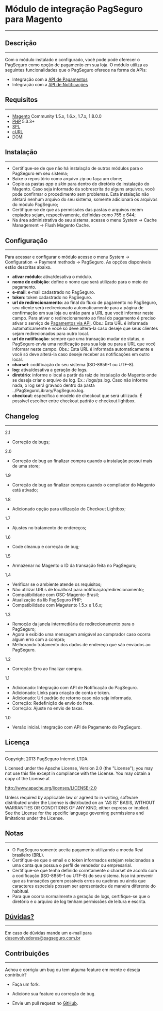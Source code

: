﻿Módulo de integração PagSeguro para Magento
===========================================
---
Descrição
---------
---
Com o módulo instalado e configurado, você pode pode oferecer o PagSeguro como opção de pagamento em sua loja. O módulo utiliza as seguintes funcionalidades que o PagSeguro oferece na forma de APIs:

 - Integração com a [API de Pagamentos]
 - Integração com a [API de Notificações]


Requisitos
----------
---
 - [Magento] Community 1.5.x, 1.6.x, 1.7.x, 1.8.0.0
 - [PHP] 5.3.3+
 - [SPL]
 - [cURL]
 - [DOM]


Instalação
----------
---
 - Certifique-se de que não há instalação de outros módulos para o PagSeguro em seu sistema;
 - Baixe o repositório como arquivo zip ou faça um clone;
 - Copie as pastas *app* e *skin* para dentro do diretório de instalação do Magento. Caso seja informado da sobrescrita de alguns arquivos, você pode confirmar o procedimento sem problemas. Esta instalação não afetará nenhum arquivo do seu sistema, somente adicionará os arquivos do módulo PagSeguro;
 - Certifique-se de que as permissões das pastas e arquivos recém copiados sejam, respectivamente, definidas como 755 e 644;
 - Na área administrativa do seu sistema, acesse o menu System -> Cache Management -> Flush Magento Cache.


Configuração
------------
---
Para acessar e configurar o módulo acesse o menu System -> Configuration -> Payment methods -> PagSeguro. As opções disponíveis estão descritas abaixo.

 - **ativar módulo**: ativa/desativa o módulo.
 - **nome de exibição**: define o nome que será utilizado para o meio de pagamento.
 - **e-mail**: e-mail cadastrado no PagSeguro.
 - **token**: token cadastrado no PagSeguro.
 - **url de redirecionamento**: ao final do fluxo de pagamento no PagSeguro, seu cliente será redirecionado automaticamente para a página de confirmação em sua loja ou então para a URL que você informar neste campo. Para ativar o redirecionamento ao final do pagamento é preciso ativar o serviço de [Pagamentos via API]. Obs.: Esta URL é informada automaticamente e você só deve alterá-la caso deseje que seus clientes sejam redirecionados para outro local.
 - **url de notificação**: sempre que uma transação mudar de status, o PagSeguro envia uma notificação para sua loja ou para a URL que você informar neste campo. Obs.: Esta URL é informada automaticamente e você só deve alterá-la caso deseje receber as notificações em outro local.
 - **charset**: codificação do seu sistema (ISO-8859-1 ou UTF-8).
 - **log**: ativa/desativa a geração de logs.
 - **diretório**: informe o local a partir da raíz de instalação do Magento onde se deseja criar o arquivo de log. Ex.: /logs/ps.log. Caso não informe nada, o log será gravado dentro da pasta ../PagSeguroLibrary/PagSeguro.log.
 - **checkout**: especifica o modelo de checkout que será utilizado. É possível escolher entre checkout padrão e checkout lightbox.


Changelog
---------
---
2.1
 - Correção de bugs;

2.0
 - Correção de bug ao finalizar compra quando a instalação possui mais de uma store;

1.9
 - Correção de bug ao finalizar compra quando o compilador do Magento está ativado;

1.8
 - Adicionado opção para utilização do Checkout Lightbox;

1.7
 - Ajustes no tratamento de endereços;

1.6
 - Code cleanup e correção de bug;

1.5
 - Armazenar no Magento o ID da transação feita no PagSeguro;
  
1.4
 - Verificar se o ambiente atende os requisitos;
 - Não utilizar URLs de localhost para notificação/redirecionamento;
 - Compatibilidade com OSC-Magento-Brasil;
 - Atualização da lib PagSeguro PHP;
 - Compatibilidade com Magetento 1.5.x e 1.6.x;


1.3
 - Remoção da janela intermediária de redirecionamento para o PagSeguro;
 - Agora é exibido uma mensagem amigável ao comprador caso ocorra algum erro com a compra;
 - Melhorando tratamento dos dados de endereço que são enviados ao PagSeguro.

1.2
 - Correção: Erro ao finalizar compra.

1.1

 - Adicionado: Integração com API de Notificação do PagSeguro.
 - Adicionado: Links para criação de conta e token.
 - Adicionado: Url padrão de retorno caso não seja informada.
 - Correção: Redefinição de envio do frete.
 - Correção: Ajuste no envio de taxas.

1.0

 - Versão inicial. Integração com API de Pagamento do PagSeguro.


Licença
-------
---
Copyright 2013 PagSeguro Internet LTDA.

Licensed under the Apache License, Version 2.0 (the "License"); you may not use this file except in compliance with the License. You may obtain a copy of the License at

http://www.apache.org/licenses/LICENSE-2.0

Unless required by applicable law or agreed to in writing, software distributed under the License is distributed on an "AS IS" BASIS, WITHOUT WARRANTIES OR CONDITIONS OF ANY KIND, either express or implied. See the License for the specific language governing permissions and limitations under the License.


Notas
---------
---
 - O PagSeguro somente aceita pagamento utilizando a moeda Real brasileiro (BRL).
 - Certifique-se que o email e o token informados estejam relacionados a uma conta que possua o perfil de vendedor ou empresarial.
 - Certifique-se que tenha definido corretamente o charset de acordo com a codificação (ISO-8859-1 ou UTF-8) do seu sistema. Isso irá prevenir que as transações gerem possíveis erros ou quebras ou ainda que caracteres especiais possam ser apresentados de maneira diferente do habitual.
 - Para que ocorra normalmente a geração de logs, certifique-se que o diretório e o arquivo de log tenham permissões de leitura e escrita.


[Dúvidas?]
----------
---
Em caso de dúvidas mande um e-mail para desenvolvedores@pagseguro.com.br


Contribuições
-------------
---
Achou e corrigiu um bug ou tem alguma feature em mente e deseja contribuir?

* Faça um fork.
* Adicione sua feature ou correção de bug.
* Envie um pull request no [GitHub].


  [API de Pagamentos]: https://pagseguro.uol.com.br/v2/guia-de-integracao/api-de-pagamentos.html
  [API de Notificações]: https://pagseguro.uol.com.br/v2/guia-de-integracao/api-de-notificacoes.html
  [Dúvidas?]: https://pagseguro.uol.com.br/desenvolvedor/comunidade.jhtml
  [Pagamentos via API]: https://pagseguro.uol.com.br/integracao/pagamentos-via-api.jhtml
  [Notificação de Transações]: https://pagseguro.uol.com.br/integracao/notificacao-de-transacoes.jhtml
  [Magento]: https://www.magentocommerce.com/
  [PHP]: http://www.php.net/
  [SPL]: http://php.net/manual/en/book.spl.php
  [cURL]: http://php.net/manual/en/book.curl.php
  [DOM]: http://php.net/manual/en/book.dom.php
  [GitHub]: https://github.com/pagseguro/magento
